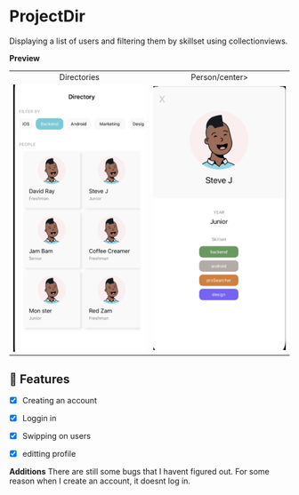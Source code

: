# ProjectDir
Displaying a list of users and filtering them by skillset using collectionviews.

**Preview**

<table>
<tr>
<td width="25%">
<center>Directories</center>
</td>
<td width="25%">
<center>Person/center>
</td>
</tr>
<tr>
<td width="25%">
<img src="Filtcollection.png"></img>
</td>
<td width="25%">
<img src="person.png"></img>
</td>

</tr>
</table>

## 🌟 Features

- [x] Creating an account
- [x] Loggin in
- [x] Swipping on users
- [x] editting profile


**Additions**
There are still some bugs that I havent figured out. For some reason when I create an account, it doesnt log in.
